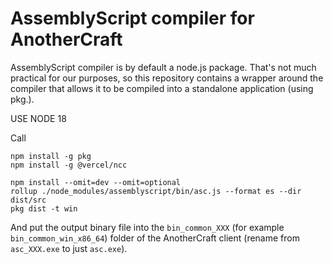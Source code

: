 # AssemblyScript compiler for AnotherCraft
AssemblyScript compiler is by default a node.js package. That's not much practical for our purposes, so this repository contains a wrapper around the compiler that allows it to be compiled into a standalone application (using pkg.).

USE NODE 18

Call
```
npm install -g pkg
npm install -g @vercel/ncc

npm install --omit=dev --omit=optional
rollup ./node_modules/assemblyscript/bin/asc.js --format es --dir dist/src
pkg dist -t win
```

And put the output binary file into the `bin_common_XXX` (for example `bin_common_win_x86_64`) folder of the AnotherCraft client (rename from `asc_XXX.exe` to just `asc.exe`).